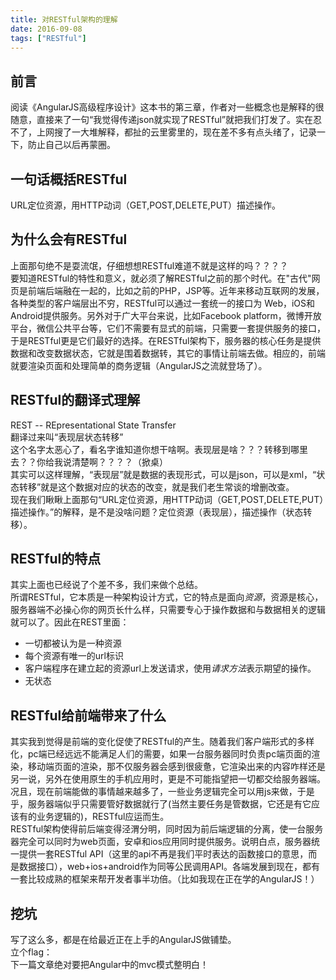```yaml
---
title: 对RESTful架构的理解
date: 2016-09-08
tags: ["RESTful"]
---
```

## 前言
阅读《AngularJS高级程序设计》这本书的第三章，作者对一些概念也是解释的很随意，直接来了一句“我觉得传递json就实现了RESTful”就把我们打发了。实在忍不了，上网搜了一大堆解释，都扯的云里雾里的，现在差不多有点头绪了，记录一下，防止自己以后再蒙圈。    

## 一句话概括RESTful
URL定位资源，用HTTP动词（GET,POST,DELETE,PUT）描述操作。    

## 为什么会有RESTful
上面那句绝不是耍流氓，仔细想想RESTful难道不就是这样的吗？？？？    
要知道RESTful的特性和意义，就必须了解RESTful之前的那个时代。在"古代"网页是前端后端融在一起的，比如之前的PHP，JSP等。近年来移动互联网的发展，各种类型的客户端层出不穷，RESTful可以通过一套统一的接口为 Web，iOS和Android提供服务。另外对于广大平台来说，比如Facebook platform，微博开放平台，微信公共平台等，它们不需要有显式的前端，只需要一套提供服务的接口，于是RESTful更是它们最好的选择。在RESTful架构下，服务器的核心任务是提供数据和改变数据状态，它就是围着数据转，其它的事情让前端去做。相应的，前端就要渲染页面和处理简单的商务逻辑（AngularJS之流就登场了）。    

## RESTful的翻译式理解
REST -- REpresentational State Transfer    
翻译过来叫“表现层状态转移”     
这个名字太恶心了，看名字谁知道你想干啥啊。表现层是啥？？？转移到哪里去？？你给我说清楚啊？？？？（掀桌）     
其实可以这样理解，“表现层”就是数据的表现形式，可以是json，可以是xml，“状态转移”就是这个数据对应的状态的改变，就是我们老生常谈的增删改查。     
现在我们瞅瞅上面那句“URL定位资源，用HTTP动词（GET,POST,DELETE,PUT）描述操作。”的解释，是不是没啥问题？定位资源（表现层），描述操作（状态转移）。    

## RESTful的特点
其实上面也已经说了个差不多，我们来做个总结。    
所谓RESTful，它本质是一种架构设计方式，它的特点是面向*资源*，资源是核心，服务器端不必操心你的网页长什么样，只需要专心于操作数据和与数据相关的逻辑就可以了。因此在REST里面：    
- 一切都被认为是一种资源
- 每个资源有唯一的url标识
- 客户端程序在建立起的资源url上发送请求，使用*请求方法*表示期望的操作。
- 无状态

## RESTful给前端带来了什么
其实我到觉得是前端的变化促使了RESTful的产生。随着我们客户端形式的多样化，pc端已经远远不能满足人们的需要，如果一台服务器同时负责pc端页面的渲染，移动端页面的渲染，那不仅服务器会感到很疲惫，它渲染出来的内容咋样还是另一说，另外在使用原生的手机应用时，更是不可能指望把一切都交给服务器端。况且，现在前端能做的事情越来越多了，一些业务逻辑完全可以用js来做，于是乎，服务器端似乎只需要管好数据就行了(当然主要任务是管数据，它还是有它应该有的业务逻辑的)，RESTful应运而生。    
RESTful架构使得前后端变得泾渭分明，同时因为前后端逻辑的分离，使一台服务器完全可以同时为web页面，安卓和ios应用同时提供服务。说明白点，服务器统一提供一套RESTful API（这里的api不再是我们平时表达的函数接口的意思，而是数据接口），web+ios+android作为同等公民调用API。各端发展到现在，都有一套比较成熟的框架来帮开发者事半功倍。（比如我现在正在学的AngularJS！）    

## 挖坑
写了这么多，都是在给最近正在上手的AngularJS做铺垫。    
立个flag：    
下一篇文章绝对要把Angular中的mvc模式整明白！    

